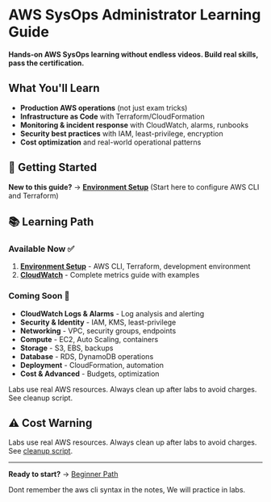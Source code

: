 # AWS SysOps Administrator Learning Guide

**Hands-on AWS SysOps learning without endless videos. Build real skills, pass the certification.**

<!-- ## Quick Start

1. **New to AWS?** → [Beginner Path](docs/START_HERE.md) (3-5 hours to productive)
2. **Have AWS experience?** → [Roadmap](roadmap.md) (jump to gaps)
3. **Ready to build?** → [Projects](projects/) (showcase-ready deployments) -->

## What You'll Learn

- **Production AWS operations** (not just exam tricks)
- **Infrastructure as Code** with Terraform/CloudFormation
- **Monitoring & incident response** with CloudWatch, alarms, runbooks
- **Security best practices** with IAM, least-privilege, encryption
- **Cost optimization** and real-world operational patterns

## 🚀 Getting Started

**New to this guide?** → [**Environment Setup**](chapters/00-configuration/setting-up-environment.md) (Start here to configure AWS CLI and Terraform)

## 📚 Learning Path

### Available Now ✅
1. [**Environment Setup**](chapters/00-configuration/) - AWS CLI, Terraform, development environment
1. [**CloudWatch**](chapters/01-monitoring/README.md) - Complete metrics guide with examples

### Coming Soon 🚧
- **CloudWatch Logs & Alarms** - Log analysis and alerting
- **Security & Identity** - IAM, KMS, least-privilege
- **Networking** - VPC, security groups, endpoints
- **Compute** - EC2, Auto Scaling, containers
- **Storage** - S3, EBS, backups
- **Database** - RDS, DynamoDB operations
- **Deployment** - CloudFormation, automation
- **Cost & Advanced** - Budgets, optimization


Labs use real AWS resources. Always clean up after labs to avoid charges. See cleanup script. 
<!-- ### Hands-on Projects
- [**Observability Baseline**](projects/observability-baseline/) - Start here for monitoring setup -->

<!-- ## 🎯 Track Progress

Use [Progress Tracker](progress_tracker/README.md) to mark completed chapters and labs. -->

## ⚠️ Cost Warning

Labs use real AWS resources. Always clean up after labs to avoid charges. See [cleanup script](resources/scripts/aws_resource_cleanup.sh).

---

**Ready to start?** → [Beginner Path](docs/START_HERE.md)



Dont remember the aws cli syntax in the notes, We will practice in labs.